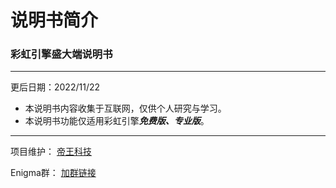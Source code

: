 # 说明书简介

### 彩虹引擎盛大端说明书

---

更后日期：2022/11/22


 - 本说明书内容收集于互联网，仅供个人研究与学习。
 - 本说明书功能仅适用彩虹引擎***免费版、专业版***。
 
---

项目维护： [帝王科技](https://www.dwkj.me)

Enigma群： [加群链接](/eghelp.md)
